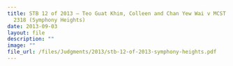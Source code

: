 ```yaml
---
title: STB 12 of 2013 – Teo Guat Khim, Colleen and Chan Yew Wai v MCST Plan No
  2318 (Symphony Heights)
date: 2013-09-03
layout: file
description: ""
image: ""
file_url: /files/Judgments/2013/stb-12-of-2013-symphony-heights.pdf
---
```

